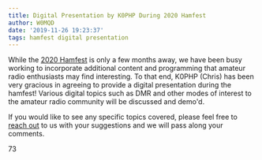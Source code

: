 ```yaml
---
title: Digital Presentation by K0PHP During 2020 Hamfest
author: W0MQD
date: '2019-11-26 19:23:37'
tags: hamfest digital presentation
---
```


While the [2020 Hamfest](/hamfests/2020) is only a few months away, we have been busy working to incorporate additional content and programming that amateur radio enthusiasts may find interesting. To that end, K0PHP (Chris) has been very gracious in agreeing to provide a digital presentation during the hamfest! Various digital topics such as DMR and other modes of interest to the amateur radio community will be discussed and demo'd.

If you would like to see any specific topics covered, please feel free to [reach out](/about/contact) to us with your suggestions and we will pass along your comments.

73
